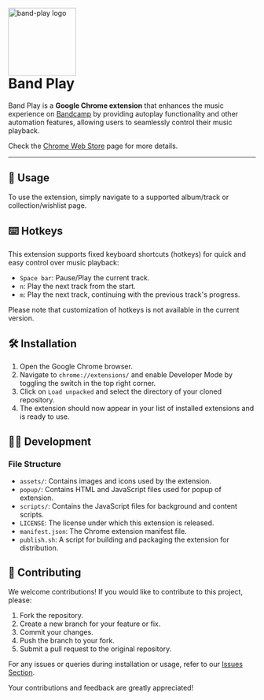 <br/>
<img src="./assets/logo.png" alt="band-play logo" style="height: 138px; margin-bottom: -40px;"/>

# Band Play

Band Play is a **Google Chrome extension** that enhances the music experience on [Bandcamp](https://bandcamp.com) by providing autoplay functionality and other automation features, allowing users to seamlessly control their music playback.

Check the [Chrome Web Store](https://chrome.google.com/webstore/detail/band-play/nooegmjcddclidfdlibmgcpaahkikmlh) page for more details.

<hr/>

## 🚀 Usage

To use the extension, simply navigate to a supported album/track or collection/wishlist page.

## ⌨️ Hotkeys

This extension supports fixed keyboard shortcuts (hotkeys) for quick and easy control over music playback:

- `Space bar`: Pause/Play the current track.
- `n`: Play the next track from the start.
- `m`: Play the next track, continuing with the previous track's progress.

Please note that customization of hotkeys is not available in the current version.

## 🛠️ Installation

1. Open the Google Chrome browser.
2. Navigate to `chrome://extensions/` and enable Developer Mode by toggling the switch in the top right corner.
3. Click on `Load unpacked` and select the directory of your cloned repository.
4. The extension should now appear in your list of installed extensions and is ready to use.

## 👩‍💻 Development

### File Structure

- `assets/`: Contains images and icons used by the extension.
- `popup/`: Contains HTML and JavaScript files used for popup of extension.
- `scripts/`: Contains the JavaScript files for background and content scripts.
- `LICENSE`: The license under which this extension is released.
- `manifest.json`: The Chrome extension manifest file.
- `publish.sh`: A script for building and packaging the extension for distribution.

## 🤝 Contributing

We welcome contributions! If you would like to contribute to this project, please:

1. Fork the repository.
2. Create a new branch for your feature or fix.
3. Commit your changes.
4. Push the branch to your fork.
5. Submit a pull request to the original repository.

For any issues or queries during installation or usage, refer to our [Issues Section](https://github.com/borbiuk/band-play/issues).

Your contributions and feedback are greatly appreciated!
